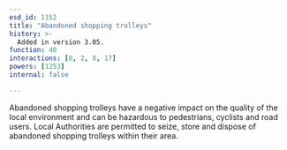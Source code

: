 ```yaml
---
esd_id: 1152
title: "Abandoned shopping trolleys"
history: >-
  Added in version 3.05.
function: 40
interactions: [0, 2, 8, 17]
powers: [1253]
internal: false

---
```


Abandoned shopping trolleys have a negative impact on the quality of the local environment and can be hazardous to pedestrians, cyclists and road users.  Local Authorities are permitted to seize, store and dispose of abandoned shopping trolleys within their area.

